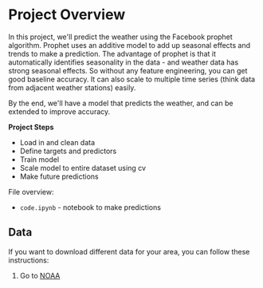 # Project Overview

In this project, we'll predict the weather using the Facebook prophet algorithm.  Prophet uses an additive model to add up seasonal effects and trends to make a prediction.  The advantage of prophet is that it automatically identifies seasonality in the data - and weather data has strong seasonal effects.  So without any feature engineering, you can get good baseline accuracy.  It can also scale to multiple time series (think data from adjacent weather stations) easily.

By the end, we'll have a model that predicts the weather, and can be extended to improve accuracy.

**Project Steps**
* Load in and clean data
* Define targets and predictors
* Train model
* Scale model to entire dataset using cv
* Make future predictions

File overview:

* `code.ipynb` - notebook to make predictions

## Data

If you want to download different data for your area, you can follow these instructions:

1. Go to [NOAA](https://www.ncdc.noaa.gov/cdo-web/search)

